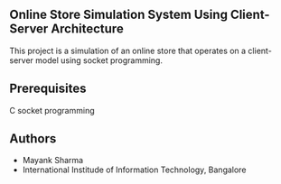 ## Online Store Simulation System Using Client-Server Architecture

This project is a simulation of an online store that operates on a client-server model using socket programming. 

## Prerequisites
C socket programming

## Authors
- Mayank Sharma 
- International Institude of Information Technology, Bangalore
